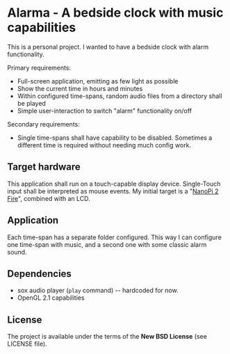 # Alarma - A bedside clock with music capabilities

This is a personal project. I wanted to have a bedside clock with alarm functionality.

Primary requirements:
* Full-screen application, emitting as few light as possible
* Show the current time in hours and minutes
* Within configured time-spans, random audio files from a directory shall be played
* Simple user-interaction to switch "alarm" functionality on/off

Secondary requirements:
* Single time-spans shall have capability to be disabled. Sometimes a different time is required without needing much config work.


## Target hardware

This application shall run on a touch-capable display device. Single-Touch input shall be interpreted as mouse events.
My initial target is a "[NanoPi 2 Fire](http://wiki.friendlyarm.com/wiki/index.php/NanoPi_2_Fire)", combined with an LCD.

## Application

Each time-span has a separate folder configured. This way I can configure one time-span with music, and a second one with some classic alarm sound.

## Dependencies

* sox audio player (```play``` command) -- hardcoded for now.
* OpenGL 2.1 capabilities


## License

The project is available under the terms of the **New BSD License** (see LICENSE file).
